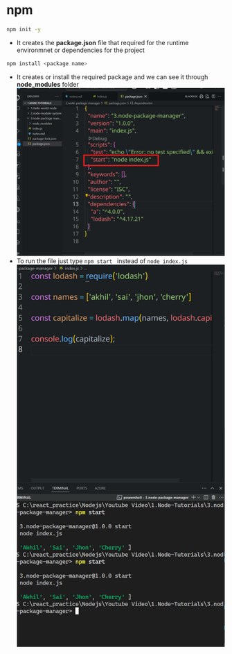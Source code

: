 # npm

```sh
npm init -y
```

- It creates the **package.json** file that required for the runtime environmnet or dependencies for the project

```sh
npm install <package name>
```

- It creates or install the required package and we can see it through **node_modules** folder
  ![alt text](images/img1.png)
- To run the file just type `npm start ` instead of `node index.js`
  ![alt text](images/img2.png)
